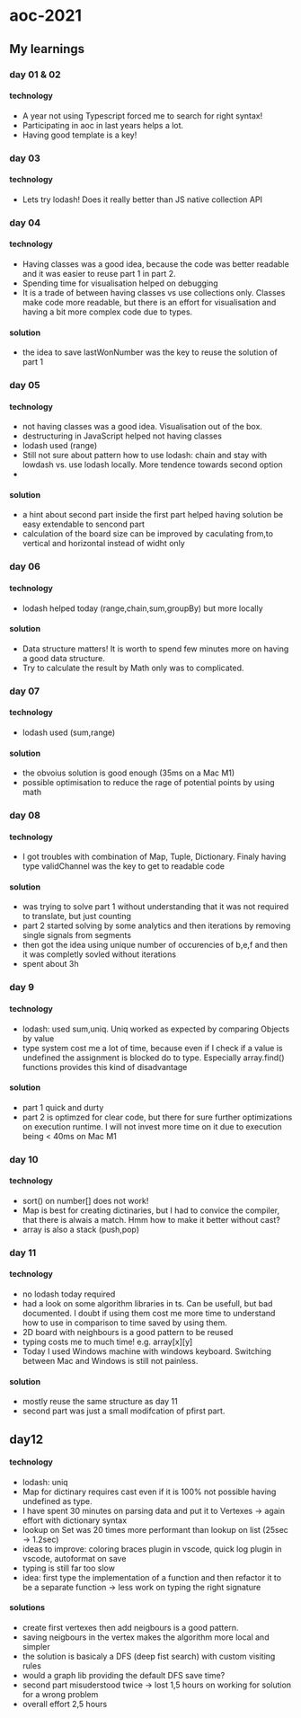 # aoc-2021

## My learnings 

### day 01 & 02

#### technology
- A year not using Typescript forced me to search for right syntax!
- Participating in aoc in last years helps a lot. 
- Having good template is a key! 

### day 03

#### technology
- Lets try lodash! Does it really better than JS native collection API

### day 04

#### technology
- Having classes was a good idea, because the code was better readable and it was easier to reuse part 1 in part 2.
- Spending time for visualisation helped on debugging
- It is a trade of between having classes vs use collections only. Classes make code more readable, but there is an effort for visualisation and having a bit more complex code due to types.

#### solution
- the idea to save lastWonNumber was the key to reuse the solution of part 1

### day 05

#### technology
- not having classes was a good idea. Visualisation out of the box. 
- destructuring in JavaScript helped not having classes 
- lodash used (range)
- Still not sure about pattern how to use lodash: chain and stay with lowdash vs. use lodash locally. More tendence towards second option
- 
#### solution
- a hint about second part inside the first part helped having solution be easy extendable to sencond part 
- calculation of the board size can be improved by caculating from,to vertical and horizontal instead of widht only

### day 06

#### technology
- lodash helped today (range,chain,sum,groupBy) but more locally

#### solution
- Data structure matters! It is worth to spend few minutes more on having a good data structure.
- Try to calculate the result by Math only was to complicated.

### day 07

#### technology
- lodash used (sum,range)

#### solution
- the obvoius solution is good enough (35ms on a Mac M1)
- possible optimisation to reduce the rage of potential points by using math

### day 08

#### technology
- I got troubles with combination of Map, Tuple, Dictionary. Finaly having type validChannel was the key to get to readable code

#### solution
- was trying to solve part 1 without understanding that it was not required to translate, but just counting
- part 2 started solving by some analytics and then iterations by removing single signals from segments
- then got the idea using unique number of occurencies of b,e,f and then it was completly sovled without iterations
- spent about 3h

### day 9

#### technology
- lodash: used sum,uniq. Uniq worked as expected by comparing Objects by value
- type system cost me a lot of time, because even if I check if a value is undefined the assignment is blocked do to type. Especially array.find() functions provides this kind of disadvantage

#### solution
- part 1 quick and durty
- part 2 is optimzed for clear code, but there for sure further optimizations on execution runtime. I will not invest more time on it due to execution being < 40ms on Mac M1

### day 10

#### technology
- sort() on number[] does not work!
- Map is best for creating dictinaries, but I had to convice the compiler, that there is alwais a match. Hmm how to make it better without cast?
- array is also a stack (push,pop)

### day 11

#### technology
- no lodash today required
- had a look on some algorithm libraries in ts. Can be usefull, but bad documented. I doubt if using them cost me more time to understand how to use in comparison to time saved by using them.
- 2D board with neighbours is a good pattern to be reused  
- typing costs me to much time! e.g. array[x][y]
- Today I used Windows machine with windows keyboard. Switching between Mac and Windows is still not painless. 

#### solution
- mostly reuse the same structure as day 11
- second part was just a small modifcation of pfirst part.

## day12

#### technology
- lodash: uniq
- Map for dictinary requires cast even if it is 100% not possible having undefined as type. 
- I have spent 30 minutes on parsing data and put it to Vertexes -> again effort with dictionary syntax
- lookup on Set was 20 times more performant than lookup on list (25sec -> 1.2sec)
- ideas to improve: coloring braces plugin in vscode, quick log plugin in vscode, autoformat on save
- typing is still far too slow
- idea: first type the implementation of a function and then refactor it to be a separate function -> less work on typing the right signature

#### solutions
- create first vertexes then add neigbours is a good pattern. 
- saving neigbours in the vertex makes the algorithm more local and simpler
- the solution is basicaly a DFS (deep fist search) with custom visiting rules
- would a graph lib providing the default DFS save time?
- second part misuderstood twice -> lost 1,5 hours on working for solution for a wrong problem
- overall effort 2,5 hours

